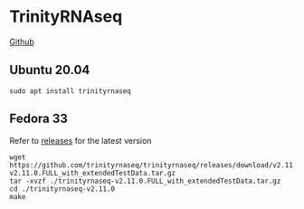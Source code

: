 # TrinityRNAseq
[Github](https://github.com/trinityrnaseq/trinityrnaseq/wiki)

## Ubuntu 20.04
```
sudo apt install trinityrnaseq
```

## Fedora 33
Refer to [releases](https://github.com/trinityrnaseq/trinityrnaseq/releases) for the latest version

```
wget https://github.com/trinityrnaseq/trinityrnaseq/releases/download/v2.11.0/trinityrnaseq-v2.11.0.FULL_with_extendedTestData.tar.gz
tar -xvzf ./trinityrnaseq-v2.11.0.FULL_with_extendedTestData.tar.gz
cd ./trinityrnaseq-v2.11.0
make

```
